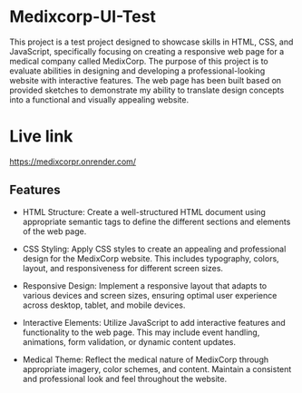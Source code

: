 # Medixcorp-UI-Test
This project is a test project designed to showcase skills in HTML, CSS, and JavaScript, specifically focusing on creating a responsive web page for a medical company called MedixCorp.
The purpose of this project is to evaluate abilities in designing and developing a professional-looking website with interactive features.
The web page has been built based on provided sketches to demonstrate my ability to translate design concepts into a functional and visually appealing website.

# Live link
https://medixcorpr.onrender.com/

## Features
- HTML Structure: Create a well-structured HTML document using appropriate semantic tags to define the different sections and elements of the web page.

- CSS Styling: Apply CSS styles to create an appealing and professional design for the MedixCorp website. This includes typography, colors, layout, and responsiveness for different screen sizes.

- Responsive Design: Implement a responsive layout that adapts to various devices and screen sizes, ensuring optimal user experience across desktop, tablet, and mobile devices.

- Interactive Elements: Utilize JavaScript to add interactive features and functionality to the web page. This may include event handling, animations, form validation, or dynamic content updates.

- Medical Theme: Reflect the medical nature of MedixCorp through appropriate imagery, color schemes, and content. Maintain a consistent and professional look and feel throughout the website.          
